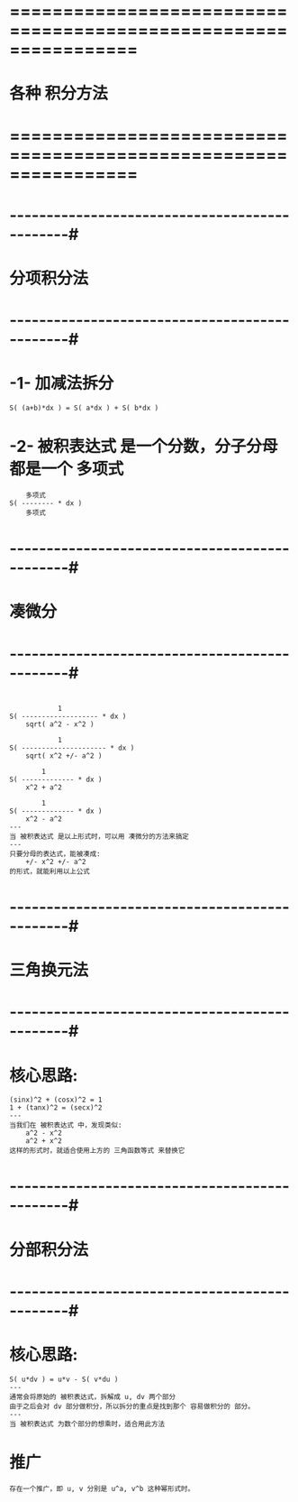 # ================================================================ #
#                      各种 积分方法
# ================================================================ #


# ----------------------------------------------#
#                分项积分法
# ----------------------------------------------#
# -1- 加减法拆分
    S( (a+b)*dx ) = S( a*dx ) + S( b*dx )

# -2- 被积表达式 是一个分数，分子分母都是一个 多项式
        多项式
    S( -------- * dx )
        多项式


# ----------------------------------------------#
#                凑微分
# ----------------------------------------------#
# 
                1
    S( ------------------- * dx )
        sqrt( a^2 - x^2 )

                1
    S( --------------------- * dx )
        sqrt( x^2 +/- a^2 )

            1
    S( ------------- * dx )
        x^2 + a^2
    
            1
    S( ------------- * dx )
        x^2 - a^2
    ---
    当 被积表达式 是以上形式时，可以用 凑微分的方法来搞定
    ---
    只要分母的表达式，能被凑成:
        +/- x^2 +/- a^2 
    的形式，就能利用以上公式



# ----------------------------------------------#
#                三角换元法
# ----------------------------------------------#
# 核心思路:
    (sinx)^2 + (cosx)^2 = 1
    1 + (tanx)^2 = (secx)^2
    ---
    当我们在 被积表达式 中，发现类似: 
        a^2 - x^2
        a^2 + x^2
    这样的形式时，就适合使用上方的 三角函数等式 来替换它



# ----------------------------------------------#
#               分部积分法 
# ----------------------------------------------#
# 核心思路:
    S( u*dv ) = u*v - S( v*du )
    ---
    通常会将原始的 被积表达式，拆解成 u, dv 两个部分
    由于之后会对 dv 部分做积分，所以拆分的重点是找到那个 容易做积分的 部分。
    ---
    当 被积表达式 为数个部分的想乘时，适合用此方法

# 推广
    存在一个推广，即 u, v 分别是 u^a, v^b 这种幂形式时。








